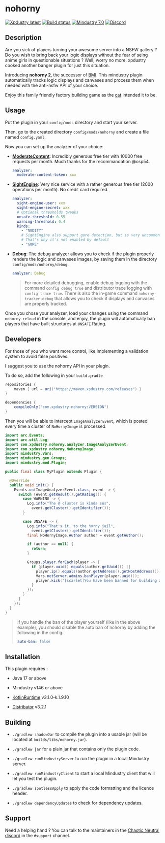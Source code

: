 # nohorny

[![Xpdustry latest](https://maven.xpdustry.com/api/badge/latest/releases/com/xpdustry/nohorny?color=00FFFF&name=nohorny&prefix=v)](https://github.com/xpdustry/nohorny/releases)
[![Build status](https://github.com/xpdustry/nohorny/actions/workflows/build.yml/badge.svg?branch=master&event=push)](https://github.com/xpdustry/nohorny/actions/workflows/build.yml)
[![Mindustry 7.0 ](https://img.shields.io/badge/Mindustry-7.0-ffd37f)](https://github.com/Anuken/Mindustry/releases)
[![Discord](https://img.shields.io/discord/519293558599974912?color=00b0b3&label=Discord)](https://discord.xpdustry.com)

## Description

Are you sick of players turning your awesome server into a NSFW gallery ?
Do you wish to bring back your logic displays without the fear of seing anime girls in questionable situations ?
Well, worry no more, xpdustry cooked another banger plugin for just this situation.

Introducing **nohorny 2**, the successor of [BMI](https://github.com/L0615T1C5-216AC-9437/BannedMindustryImage).
This mindustry plugin automatically tracks logic displays and canvases and process them when needed 
with the anti-nsfw API of your choice.

Enjoy this family friendly factory building game as the [cat](https://github.com/Anuken) intended it to be.

## Usage

Put the plugin in your `config/mods` directory and start your server.

Then, go to the created directory `config/mods/nohorny` and create a file named `config.yaml`.

Now you can set up the analyzer of your choice:

- **[ModerateContent](https://moderatecontent.com/)**: Incredibly generous free tier with 10000 free requests per month.
  Much thanks for the recommandation @osp54.

  ```yaml
  analyzer:
    moderate-content-token: xxx
  ```

- **[SightEngine](https://sightengine.com/)**: Very nice service with a rather generous free tier
  (2000 operations per month). No credit card required.
 
  ```yaml
  analyzer:
    sight-engine-user: xxx
    sight-engine-secret: xxx
    # Optional thresholds tweaks
    unsafe-threshold: 0.55
    warning-threshold: 0.4
    kinds:
      - "NUDITY"
      # SightEngine also support gore detection, but is very uncommon in mindustry
      # That's why it's not enabled by default
      - "GORE"
  ```

- **Debug**: The debug analyzer allows you to check if the plugin properly renders the logic and canvases images,
  by saving them in the directory `config/mods/nohorny/debug`.

  ```yaml
  analyzer: Debug
  ```
  
  > For more detailed debugging, enable debug logging with the command `config debug true` 
  and distributor trace logging with `config trace true`.
  There is also the in-game command `nohorny-tracker-debug` that allows you to check 
  if displays and canvases are properly tracked.
  
Once you chose your analyzer, load your changes using the command `nohorny-reload` in the console, and enjoy,
the plugin will automatically ban players that have built structures at `UNSAFE` Rating.

## Developers

For those of you who want more control, like implementing a validation system to avoid false positives.

I suggest you to use the nohorny API in your plugin.

To do so, add the following in your `build.gradle`

```gradle
repositories {
    maven { url = uri("https://maven.xpdustry.com/releases") }
}

dependencies {
    compileOnly("com.xpdustry:nohorny:VERSION")
}
```

Then you will be able to intercept `ImageAnalyzerEvent`, which 
is posted every time a cluster of `NoHornyImage` is processed:

```java
import arc.Events;
import arc.util.Log;
import com.xpdustry.nohorny.analyzer.ImageAnalyzerEvent;
import com.xpdustry.nohorny.NoHornyImage;
import mindustry.Vars;
import mindustry.gen.Groups;
import mindustry.mod.Plugin;

public final class MyPlugin extends Plugin {

  @Override
  public void init() {
    Events.on(ImageAnalyzerEvent.class, event -> {
      switch (event.getResult().getRating()) {
        case WARNING -> {
          Log.info("The @ cluster is kinda sus",
            event.getCluster().getIdentifier());
        }

        case UNSAFE -> {
          Log.info("That's it, to the horny jail",
            event.getCluster().getIdentifier());
          final NoHornyImage.Author author = event.getAuthor();

          if (author == null) {
            return;
          }

          Groups.player.forEach(player -> {
            if (player.uuid().equals(author.getUuid()) ||
              player.ip().equals(author.getAddress().getHostAddress())) {
              Vars.netServer.admins.banPlayer(player.uuid());
              player.kick("[scarlet]You have been banned for building a NSFW building.");
            }
          });
        }
      }
    });
  }
}
```

> If you handle the ban of the player yourself (like in the above example),
> you should disable the auto ban of nohorny by adding the following in the config.
> ```yaml
> auto-ban: false
> ```

## Installation

This plugin requires :

- Java 17 or above

- Mindustry v146 or above

- [KotlinRuntime](https://github.com/xpdustry/kotlin-runtime) v3.1.0-k.1.9.10

- [Distributor](https://github.com/xpdustry/distributor) v3.2.1

## Building

- `./gradlew shadowJar` to compile the plugin into a usable jar (will be located at `builds/libs/nohorny.jar`).

- `./gradlew jar` for a plain jar that contains only the plugin code.

- `./gradlew runMindustryServer` to run the plugin in a local Mindustry server.

- `./gradlew runMindustryClient` to start a local Mindustry client that will let you test the plugin.

- `./gradlew spotlessApply` to apply the code formatting and the licence header.

- `./gradlew dependencyUpdates` to check for dependency updates.

## Support

Need a helping hand ? You can talk to the maintainers in the [Chaotic Neutral discord](https://discord.xpdustry.com) in
the `#support` channel.

